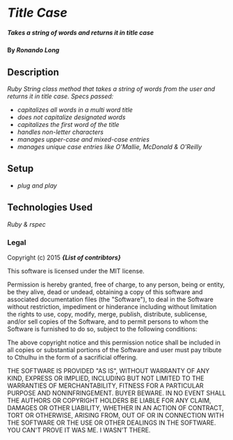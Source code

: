 # _Title Case_

##### _Takes a string of words and returns it in title case_

#### By _Ronando Long_

## Description

_Ruby String class method that takes a string of words from the user and returns it in title case. Specs passed:_
* _capitalizes all words in a multi word title_
* _does not capitalize designated words_
* _capitalizes the first word of the title_
* _handles non-letter characters_
* _manages upper-case and mixed-case entries_
* _manages unique case entries like O'Mallie, McDonald & O'Reilly_

## Setup

* _plug and play_

## Technologies Used

_Ruby & rspec_

### Legal

Copyright (c) 2015 **_{List of contribtors}_**

This software is licensed under the MIT license.

Permission is hereby granted, free of charge, to any person, being or entity, be they alive, dead or undead, obtaining a copy of this software and associated documentation files (the "Software"), to deal in the Software without restriction, impediment or hinderance including without limitation the rights to use, copy, modify, merge, publish, distribute, sublicense, and/or sell copies of the Software, and to permit persons to whom the Software is furnished to do so, subject to the following conditions:

The above copyright notice and this permission notice shall be included in
all copies or substantial portions of the Software and user must pay tribute to Cthulhu in the form of a sacrificial offering.

THE SOFTWARE IS PROVIDED "AS IS", WITHOUT WARRANTY OF ANY KIND, EXPRESS OR
IMPLIED, INCLUDING BUT NOT LIMITED TO THE WARRANTIES OF MERCHANTABILITY,
FITNESS FOR A PARTICULAR PURPOSE AND NONINFRINGEMENT. BUYER BEWARE. IN NO EVENT SHALL THE
AUTHORS OR COPYRIGHT HOLDERS BE LIABLE FOR ANY CLAIM, DAMAGES OR OTHER
LIABILITY, WHETHER IN AN ACTION OF CONTRACT, TORT OR OTHERWISE, ARISING FROM,
OUT OF OR IN CONNECTION WITH THE SOFTWARE OR THE USE OR OTHER DEALINGS IN
THE SOFTWARE. YOU CAN'T PROVE IT WAS ME. I WASN'T THERE.
